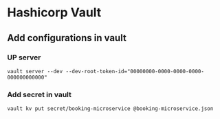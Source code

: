 # Hashicorp Vault

## Add configurations in vault

### UP server
```$bash
vault server --dev --dev-root-token-id="00000000-0000-0000-0000-000000000000"
```
### Add secret in vault
```$bash
vault kv put secret/booking-microservice @booking-microservice.json
```
